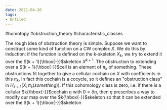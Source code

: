 ```yaml
---
date: 2021-04-26
tags:
- Unfiled
---
```















\#homotopy \#obstruction_theory \#characteristic_classes

The rough idea of obstruction theory is simple. Suppose we want to construct some kind of function on a CW complex $X$. We do this by induction: if the function is defined on the k-skeleton $X_k$, we try to extend it over the $(k + 1){\hbox{-}}$skeleton $X^{k+1}$. The obstruction to extending over a $(k + 1){\hbox{-}}$cell is an element of $\pi_k$ of something. These obstructions fit together to give a cellular cochain on $X$ with coefficients in this $π_k$. In fact this cochain is a cocycle, so it defines an "obstruction class" in $H_{k+1}(X; π_k(something))$. If this cohomology class is zero, i.e. if there is a cellular $k{\hbox{-}}$cochain $η$ with $0 = δη$, then $η$ prescribes a way to modify our map over the $k{\hbox{-}}$skeleton so that it can be extended over the $(k + 1){\hbox{-}}$skeleton
